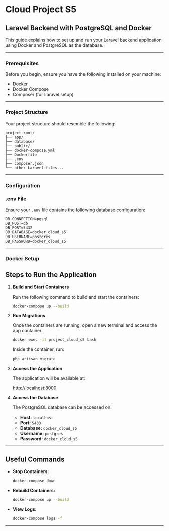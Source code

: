 # Cloud Project S5

## Laravel Backend with PostgreSQL and Docker

This guide explains how to set up and run your Laravel backend application using Docker and PostgreSQL as the database.

---

### Prerequisites

Before you begin, ensure you have the following installed on your machine:

- Docker
- Docker Compose
- Composer (for Laravel setup)

---

### Project Structure

Your project structure should resemble the following:

```
project-root/
├── app/
├── database/
├── public/
├── docker-compose.yml
├── Dockerfile
├── .env
├── composer.json
└── other Laravel files...
```

---

### Configuration

### .env File

Ensure your `.env` file contains the following database configuration:

```env
DB_CONNECTION=pgsql
DB_HOST=db
DB_PORT=5432
DB_DATABASE=docker_cloud_s5
DB_USERNAME=postgres
DB_PASSWORD=docker_cloud_s5
```

---

### Docker Setup

## Steps to Run the Application

1. **Build and Start Containers**

   Run the following command to build and start the containers:

   ```bash
   docker-compose up --build
   ```

2. **Run Migrations**

   Once the containers are running, open a new terminal and access the app container:

   ```bash
   docker exec -it project_cloud_s5 bash
   ```

   Inside the container, run:

   ```bash
   php artisan migrate
   ```

3. **Access the Application**

   The application will be available at:

   [http://localhost:8000](http://localhost:8000)

4. **Access the Database**

   The PostgreSQL database can be accessed on:

   - **Host:** `localhost`
   - **Port:** `5433`
   - **Database:** `docker_cloud_s5`
   - **Username:** `postgres`
   - **Password:** `docker_cloud_s5`

---

## Useful Commands

- **Stop Containers:**

  ```bash
  docker-compose down
  ```

- **Rebuild Containers:**

  ```bash
  docker-compose up --build
  ```

- **View Logs:**

  ```bash
  docker-compose logs -f
  ```

---